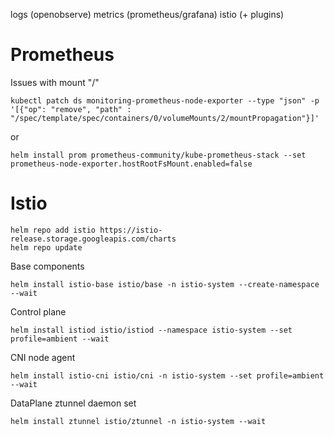 logs (openobserve)
metrics (prometheus/grafana)
istio (+ plugins)

# Prometheus

Issues with mount "/"
```
kubectl patch ds monitoring-prometheus-node-exporter --type "json" -p '[{"op": "remove", "path" : "/spec/template/spec/containers/0/volumeMounts/2/mountPropagation"}]'
```
or 

```
helm install prom prometheus-community/kube-prometheus-stack --set prometheus-node-exporter.hostRootFsMount.enabled=false
```

# Istio
```
helm repo add istio https://istio-release.storage.googleapis.com/charts
helm repo update
```

Base components
```
helm install istio-base istio/base -n istio-system --create-namespace --wait
```

Control plane
```
helm install istiod istio/istiod --namespace istio-system --set profile=ambient --wait
```

CNI node agent
```
helm install istio-cni istio/cni -n istio-system --set profile=ambient --wait
```

DataPlane ztunnel daemon set
```
helm install ztunnel istio/ztunnel -n istio-system --wait
```